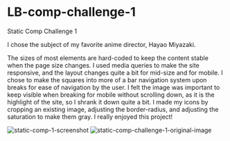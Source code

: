 # LB-comp-challenge-1
Static Comp Challenge 1

I chose the subject of my favorite anime director, Hayao Miyazaki. 

The sizes of most elements are hard-coded to keep the content stable when the page size changes. 
I used media queries to make the site responsive, and the layout changes quite a bit for mid-size and for mobile. 
I chose to make the squares into more of a bar navigation system upon breaks for ease of navigation by the user. 
I felt the image was important to keep visible when breaking for mobile without scrolling down, as it is the highlight of the 
site, so I shrank it down quite a bit. 
I made my icons by cropping an existing image, adjusting the border-radius, and adjusting the saturation to make them gray. 
I really enjoyed this project! 

![static-comp-1-screenshot](https://user-images.githubusercontent.com/29164755/28321523-adab5c24-6b90-11e7-8212-863588183c05.png)
![static-comp-challenge-1-original-image](https://user-images.githubusercontent.com/29164755/28321531-b2d15c26-6b90-11e7-8cf7-076e418e1856.jpg)
